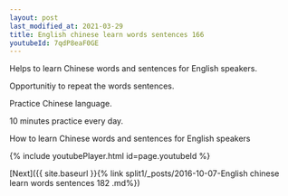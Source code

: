 ```yaml
---
layout: post
last_modified_at: 2021-03-29
title: English chinese learn words sentences 166 
youtubeId: 7qdP8eaF0GE
---
```

 
 
Helps to learn Chinese words and sentences for English speakers.

Opportunitiy to repeat the words sentences. 

Practice Chinese language. 
 
10 minutes practice every day. 
 
How to learn Chinese words and sentences for English speakers 
 
{% include youtubePlayer.html id=page.youtubeId %}
 
 
[Next]({{ site.baseurl }}{% link  split1/_posts/2016-10-07-English chinese learn words sentences 182 .md%})
 
